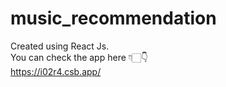 # music_recommendation
Created using React Js.<br>
You can check the app here 👇🏻👇 <br>
https://i02r4.csb.app/
